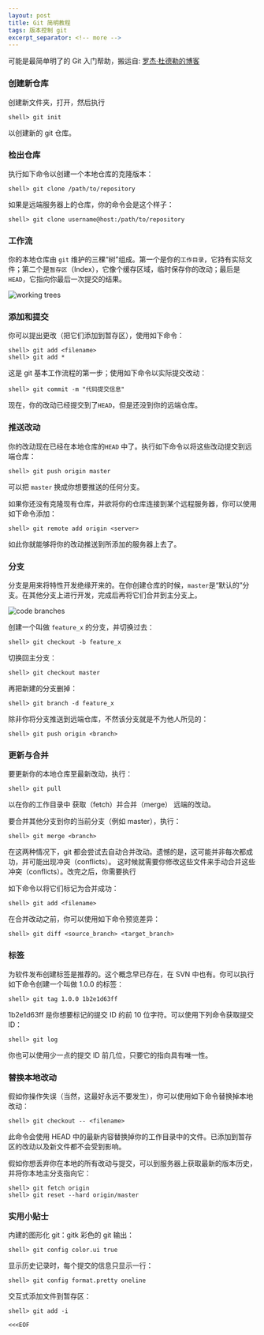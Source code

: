 ```yaml
---
layout: post
title: Git 简明教程
tags: 版本控制 git
excerpt_separator: <!-- more -->
---
```


可能是最简单明了的 Git 入门帮助，搬运自: [罗杰·杜德勒的博客](http://rogerdudler.github.io/git-guide/index.zh.html)
<!-- more -->

### 创建新仓库

创建新文件夹，打开，然后执行 

    shell> git init

以创建新的 git 仓库。

### 检出仓库
执行如下命令以创建一个本地仓库的克隆版本：

	shell> git clone /path/to/repository 

如果是远端服务器上的仓库，你的命令会是这个样子：

	shell> git clone username@host:/path/to/repository
	
### 工作流

你的本地仓库由 `git` 维护的三棵“树”组成。第一个是你的`工作目录`，它持有实际文件；第二个是`暂存区`（Index），它像个缓存区域，临时保存你的改动；最后是`HEAD`，它指向你最后一次提交的结果。

![working trees](http://rogerdudler.github.io/git-guide/img/trees.png)

### 添加和提交
你可以提出更改（把它们添加到暂存区），使用如下命令：

	shell> git add <filename>
	shell> git add *

这是 git 基本工作流程的第一步；使用如下命令以实际提交改动：

	shell> git commit -m "代码提交信息"

现在，你的改动已经提交到了`HEAD`，但是还没到你的远端仓库。

### 推送改动
你的改动现在已经在本地仓库的`HEAD` 中了。执行如下命令以将这些改动提交到远端仓库：
	
	shell> git push origin master

可以把 `master` 换成你想要推送的任何分支。 

如果你还没有克隆现有仓库，并欲将你的仓库连接到某个远程服务器，你可以使用如下命令添加：

	shell> git remote add origin <server>

如此你就能够将你的改动推送到所添加的服务器上去了。

### 分支

分支是用来将特性开发绝缘开来的。在你创建仓库的时候，`master`是“默认的”分支。在其他分支上进行开发，完成后再将它们合并到主分支上。

![code branches](http://rogerdudler.github.io/git-guide/img/branches.png)

创建一个叫做 `feature_x` 的分支，并切换过去：

	shell> git checkout -b feature_x

切换回主分支：

	shell> git checkout master

再把新建的分支删掉：
	
	shell> git branch -d feature_x

除非你将分支推送到远端仓库，不然该分支就是不为他人所见的：
	
	shell> git push origin <branch>

### 更新与合并
要更新你的本地仓库至最新改动，执行：

	shell> git pull

以在你的工作目录中 获取（fetch）并合并（merge） 远端的改动。

要合并其他分支到你的当前分支（例如 master），执行：

	shell> git merge <branch>

在这两种情况下，git 都会尝试去自动合并改动。遗憾的是，这可能并非每次都成功，并可能出现冲突（conflicts）。 这时候就需要你修改这些文件来手动合并这些冲突（conflicts）。改完之后，你需要执行

如下命令以将它们标记为合并成功：
	
	shell> git add <filename>

在合并改动之前，你可以使用如下命令预览差异：

	shell> git diff <source_branch> <target_branch>
	
### 标签
为软件发布创建标签是推荐的。这个概念早已存在，在 SVN 中也有。你可以执行如下命令创建一个叫做 1.0.0 的标签：
	
	shell> git tag 1.0.0 1b2e1d63ff

1b2e1d63ff 是你想要标记的提交 ID 的前 10 位字符。可以使用下列命令获取提交 ID：

	shell> git log

你也可以使用少一点的提交 ID 前几位，只要它的指向具有唯一性。

### 替换本地改动
假如你操作失误（当然，这最好永远不要发生），你可以使用如下命令替换掉本地改动：

	shell> git checkout -- <filename>

此命令会使用 HEAD 中的最新内容替换掉你的工作目录中的文件。已添加到暂存区的改动以及新文件都不会受到影响。

假如你想丢弃你在本地的所有改动与提交，可以到服务器上获取最新的版本历史，并将你本地主分支指向它：

	shell> git fetch origin
	shell> git reset --hard origin/master


### 实用小贴士
内建的图形化 git：gitk
彩色的 git 输出：

	shell> git config color.ui true

显示历史记录时，每个提交的信息只显示一行：

	shell> git config format.pretty oneline

交互式添加文件到暂存区：
	
	shell> git add -i

`<<<EOF`